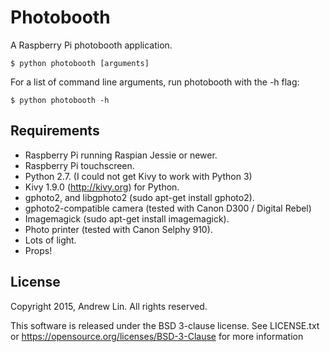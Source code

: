 Photobooth
==========

A Raspberry Pi photobooth application.

    $ python photobooth [arguments]

For a list of command line arguments, run photobooth with the -h flag:

    $ python photobooth -h

Requirements
------------

* Raspberry Pi running Raspian Jessie or newer.
* Raspberry Pi touchscreen.
* Python 2.7. (I could not get Kivy to work with Python 3)
* Kivy 1.9.0 (http://kivy.org) for Python.
* gphoto2, and libgphoto2 (sudo apt-get install gphoto2).
* gphoto2-compatible camera (tested with Canon D300 / Digital Rebel)
* Imagemagick (sudo apt-get install imagemagick).
* Photo printer (tested with Canon Selphy 910).
* Lots of light.
* Props!

License
-------

Copyright 2015, Andrew Lin.
All rights reserved.

This software is released under the BSD 3-clause license. See LICENSE.txt or
https://opensource.org/licenses/BSD-3-Clause for more information
